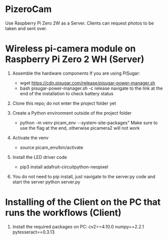 # PizeroCam
Use Raspberry Pi Zero 2W as a Server. 
Clients can request photos to be taken and sent over.

# Wireless pi-camera module on Raspberry Pi Zero 2 WH (Server)

  1. Assemble the hardware components
     If you are using PiSugar:
     - wget https://cdn.pisugar.com/release/pisugar-power-manager.sh
     - bash pisugar-power-manager.sh -c release
     navigate to the link at the end of the installation to check battery status

  2. Clone this repo; do not enter the project folder yet
    
  3. Create a Python environment outside of the project folder
     - python -m venv picam_env --system-site-packages"
     Make sure to use the flag at the end, otherwise picamera2 will not work
     
  5. Activate the venv
     - source picam_env/bin/activate
    
  6. Install the LED driver code
     - pip3 install adafruit-circuitpython-neopixel
     
  7. You do not need to pip install, just navigate to the server.py code and start the server
     python server.py

# Installing of the Client on the PC that runs the workflows (Client)
  1. Install the required packages on PC: 
cv2==4.10.0
numpy==2.2.1
pytesseract==0.3.13
